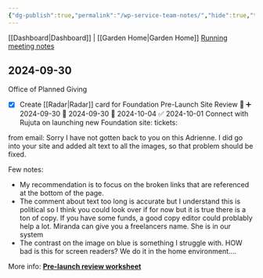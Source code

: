 ```yaml
---
{"dg-publish":true,"permalink":"/wp-service-team-notes/","hide":true,"tags":["work"],"noteIcon":"","created":"2024-08-19T18:30:21.644-07:00","updated":"2024-10-03T16:20:36.266-07:00"}
---
```


[[Dashboard\|Dashboard]] | [[Garden Home\|Garden Home]] 
[Running meeting notes](https://docs.google.com/document/d/1OmAIQF0OvszUOfYfECE_DmLnkLBVRKoXlOuMqtqAM50/edit#heading=h.5fbp2ddlsvia)
## 2024-09-30
Office of Planned Giving

- [x] Create [[Radar\|Radar]] card for Foundation Pre-Launch Site Review 🔺 ➕ 2024-09-30 🛫 2024-09-30 📅 2024-10-04 ✅ 2024-10-01
Connect with Rujuta on launching new Foundation site:
tickets: 

from email:
Sorry I have not gotten back to you on this Adrienne. I did go into your site and added alt text to all the images, so that problem should be fixed.

Few notes:

- My recommendation is to focus on the broken links that are referenced at the bottom of the page. 
- The comment about text too long is accurate but I understand this is political so I think you could look over if for now but it is true there is a ton of copy. If you have some funds, a good copy editor could problably help a lot. Miranda can give you a freelancers name. She is in our system
- The contrast on the image on blue is something I struggle with. HOW bad is this for screen readers? We do it in the home environment….


More info:
[**Pre-launch review worksheet**](https://docs.google.com/document/d/1ZS0kDfi0JO3D57HvwodotUK94zbFTnRgu5vtjNn9Vns/edit#heading=h.30j0zll)
